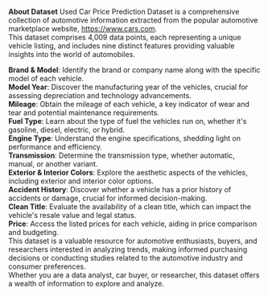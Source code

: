 **About Dataset**
Used Car Price Prediction Dataset is a comprehensive collection of automotive information extracted from the popular automotive marketplace website, https://www.cars.com.  
This dataset comprises 4,009 data points, each representing a unique vehicle listing, and includes nine distinct features providing valuable insights into the world of automobiles.  

**Brand & Model**: Identify the brand or company name along with the specific model of each vehicle.  
**Model Year**: Discover the manufacturing year of the vehicles, crucial for assessing depreciation and technology advancements.  
**Mileage**: Obtain the mileage of each vehicle, a key indicator of wear and tear and potential maintenance requirements.  
**Fuel Type**: Learn about the type of fuel the vehicles run on, whether it's gasoline, diesel, electric, or hybrid.  
**Engine Type**: Understand the engine specifications, shedding light on performance and efficiency.  
**Transmission**: Determine the transmission type, whether automatic, manual, or another variant.  
**Exterior & Interior Colors**: Explore the aesthetic aspects of the vehicles, including exterior and interior color options.  
**Accident History**: Discover whether a vehicle has a prior history of accidents or damage, crucial for informed decision-making.  
**Clean Title**: Evaluate the availability of a clean title, which can impact the vehicle's resale value and legal status.  
**Price**: Access the listed prices for each vehicle, aiding in price comparison and budgeting.  
This dataset is a valuable resource for automotive enthusiasts, buyers, and researchers interested in analyzing trends, making informed purchasing decisions or conducting studies related to the automotive industry and consumer preferences.   
Whether you are a data analyst, car buyer, or researcher, this dataset offers a wealth of information to explore and analyze.
